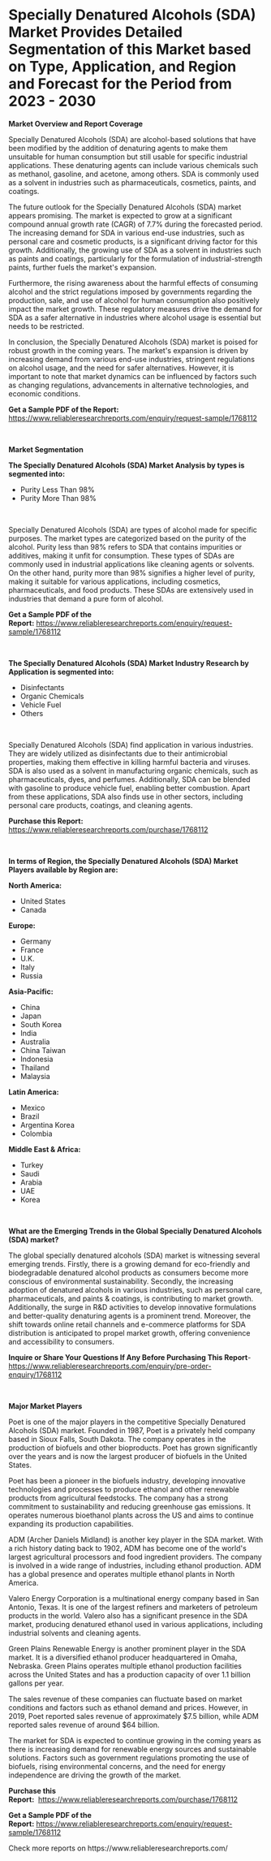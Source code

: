 <p><h1>Specially Denatured Alcohols (SDA) Market Provides Detailed Segmentation of this Market based on Type, Application, and Region and Forecast for the Period from 2023 - 2030</h1></p><p><strong>Market Overview and Report Coverage</strong></p>
<p><p>Specially Denatured Alcohols (SDA) are alcohol-based solutions that have been modified by the addition of denaturing agents to make them unsuitable for human consumption but still usable for specific industrial applications. These denaturing agents can include various chemicals such as methanol, gasoline, and acetone, among others. SDA is commonly used as a solvent in industries such as pharmaceuticals, cosmetics, paints, and coatings.</p><p>The future outlook for the Specially Denatured Alcohols (SDA) market appears promising. The market is expected to grow at a significant compound annual growth rate (CAGR) of 7.7% during the forecasted period. The increasing demand for SDA in various end-use industries, such as personal care and cosmetic products, is a significant driving factor for this growth. Additionally, the growing use of SDA as a solvent in industries such as paints and coatings, particularly for the formulation of industrial-strength paints, further fuels the market's expansion.</p><p>Furthermore, the rising awareness about the harmful effects of consuming alcohol and the strict regulations imposed by governments regarding the production, sale, and use of alcohol for human consumption also positively impact the market growth. These regulatory measures drive the demand for SDA as a safer alternative in industries where alcohol usage is essential but needs to be restricted.</p><p>In conclusion, the Specially Denatured Alcohols (SDA) market is poised for robust growth in the coming years. The market's expansion is driven by increasing demand from various end-use industries, stringent regulations on alcohol usage, and the need for safer alternatives. However, it is important to note that market dynamics can be influenced by factors such as changing regulations, advancements in alternative technologies, and economic conditions.</p></p>
<p><strong>Get a Sample PDF of the Report:</strong> <a href="https://www.reliableresearchreports.com/enquiry/request-sample/1768112">https://www.reliableresearchreports.com/enquiry/request-sample/1768112</a></p>
<p>&nbsp;</p>
<p><strong>Market Segmentation</strong></p>
<p><strong>The Specially Denatured Alcohols (SDA) Market Analysis by types is segmented into:</strong></p>
<p><ul><li>Purity Less Than 98%</li><li>Purity More Than 98%</li></ul></p>
<p>&nbsp;</p>
<p><p>Specially Denatured Alcohols (SDA) are types of alcohol made for specific purposes. The market types are categorized based on the purity of the alcohol. Purity less than 98% refers to SDA that contains impurities or additives, making it unfit for consumption. These types of SDAs are commonly used in industrial applications like cleaning agents or solvents. On the other hand, purity more than 98% signifies a higher level of purity, making it suitable for various applications, including cosmetics, pharmaceuticals, and food products. These SDAs are extensively used in industries that demand a pure form of alcohol.</p></p>
<p><strong>Get a Sample PDF of the Report:</strong>&nbsp;<a href="https://www.reliableresearchreports.com/enquiry/request-sample/1768112">https://www.reliableresearchreports.com/enquiry/request-sample/1768112</a></p>
<p>&nbsp;</p>
<p><strong>The Specially Denatured Alcohols (SDA) Market Industry Research by Application is segmented into:</strong></p>
<p><ul><li>Disinfectants</li><li>Organic Chemicals</li><li>Vehicle Fuel</li><li>Others</li></ul></p>
<p>&nbsp;</p>
<p><p>Specially Denatured Alcohols (SDA) find application in various industries. They are widely utilized as disinfectants due to their antimicrobial properties, making them effective in killing harmful bacteria and viruses. SDA is also used as a solvent in manufacturing organic chemicals, such as pharmaceuticals, dyes, and perfumes. Additionally, SDA can be blended with gasoline to produce vehicle fuel, enabling better combustion. Apart from these applications, SDA also finds use in other sectors, including personal care products, coatings, and cleaning agents.</p></p>
<p><strong>Purchase this Report:</strong>&nbsp; <a href="https://www.reliableresearchreports.com/purchase/1768112">https://www.reliableresearchreports.com/purchase/1768112</a></p>
<p>&nbsp;</p>
<p><strong>In terms of Region, the Specially Denatured Alcohols (SDA) Market Players available by Region are:</strong></p>
<p>
    <p> <strong> North America: </strong>
        <ul>
            <li>United States</li>
            <li>Canada</li>
        </ul>
        </p> 
    <p> <strong> Europe: </strong>
        <ul>
            <li>Germany</li>
            <li>France</li>
            <li>U.K.</li>
            <li>Italy</li>
            <li>Russia</li>
        </ul>
        </p> 
    <p> <strong> Asia-Pacific: </strong>
        <ul>
            <li>China</li>
            <li>Japan</li>
            <li>South Korea</li>
            <li>India</li>
            <li>Australia</li>
            <li>China Taiwan</li>
            <li>Indonesia</li>
            <li>Thailand</li>
            <li>Malaysia</li>
        </ul>
        </p> 
    <p> <strong> Latin America: </strong>
        <ul>
            <li>Mexico</li>
            <li>Brazil</li>
            <li>Argentina Korea</li>
            <li>Colombia</li>
        </ul>
        </p> 
    <p> <strong> Middle East & Africa: </strong>
        <ul>
            <li>Turkey</li>
            <li>Saudi</li>
            <li>Arabia</li>
            <li>UAE</li>
            <li>Korea</li>
        </ul>
    </p>
    </p>
<p>&nbsp;</p>
<p><strong>What are the Emerging Trends in the Global Specially Denatured Alcohols (SDA) market?</strong></p>
<p><p>The global specially denatured alcohols (SDA) market is witnessing several emerging trends. Firstly, there is a growing demand for eco-friendly and biodegradable denatured alcohol products as consumers become more conscious of environmental sustainability. Secondly, the increasing adoption of denatured alcohols in various industries, such as personal care, pharmaceuticals, and paints & coatings, is contributing to market growth. Additionally, the surge in R&D activities to develop innovative formulations and better-quality denaturing agents is a prominent trend. Moreover, the shift towards online retail channels and e-commerce platforms for SDA distribution is anticipated to propel market growth, offering convenience and accessibility to consumers.</p></p>
<p><strong>Inquire or Share Your Questions If Any Before Purchasing This Report</strong>- <a href="https://www.reliableresearchreports.com/enquiry/pre-order-enquiry/1768112">https://www.reliableresearchreports.com/enquiry/pre-order-enquiry/1768112</a></p>
<p>&nbsp;</p>
<p><strong>Major Market Players</strong></p>
<p><p>Poet is one of the major players in the competitive Specially Denatured Alcohols (SDA) market. Founded in 1987, Poet is a privately held company based in Sioux Falls, South Dakota. The company operates in the production of biofuels and other bioproducts. Poet has grown significantly over the years and is now the largest producer of biofuels in the United States.</p><p>Poet has been a pioneer in the biofuels industry, developing innovative technologies and processes to produce ethanol and other renewable products from agricultural feedstocks. The company has a strong commitment to sustainability and reducing greenhouse gas emissions. It operates numerous bioethanol plants across the US and aims to continue expanding its production capabilities.</p><p>ADM (Archer Daniels Midland) is another key player in the SDA market. With a rich history dating back to 1902, ADM has become one of the world's largest agricultural processors and food ingredient providers. The company is involved in a wide range of industries, including ethanol production. ADM has a global presence and operates multiple ethanol plants in North America.</p><p>Valero Energy Corporation is a multinational energy company based in San Antonio, Texas. It is one of the largest refiners and marketers of petroleum products in the world. Valero also has a significant presence in the SDA market, producing denatured ethanol used in various applications, including industrial solvents and cleaning agents.</p><p>Green Plains Renewable Energy is another prominent player in the SDA market. It is a diversified ethanol producer headquartered in Omaha, Nebraska. Green Plains operates multiple ethanol production facilities across the United States and has a production capacity of over 1.1 billion gallons per year.</p><p>The sales revenue of these companies can fluctuate based on market conditions and factors such as ethanol demand and prices. However, in 2019, Poet reported sales revenue of approximately $7.5 billion, while ADM reported sales revenue of around $64 billion.</p><p>The market for SDA is expected to continue growing in the coming years as there is increasing demand for renewable energy sources and sustainable solutions. Factors such as government regulations promoting the use of biofuels, rising environmental concerns, and the need for energy independence are driving the growth of the market.</p></p>
<p><strong>Purchase this Report:</strong>&nbsp;&nbsp;<a href="https://www.reliableresearchreports.com/purchase/1768112">https://www.reliableresearchreports.com/purchase/1768112</a></p>
<p></p>
<p><strong>Get a Sample PDF of the Report:</strong>&nbsp;<a href="https://www.reliableresearchreports.com/enquiry/request-sample/1768112">https://www.reliableresearchreports.com/enquiry/request-sample/1768112</a></p>
<p>Check more reports on https://www.reliableresearchreports.com/</p>